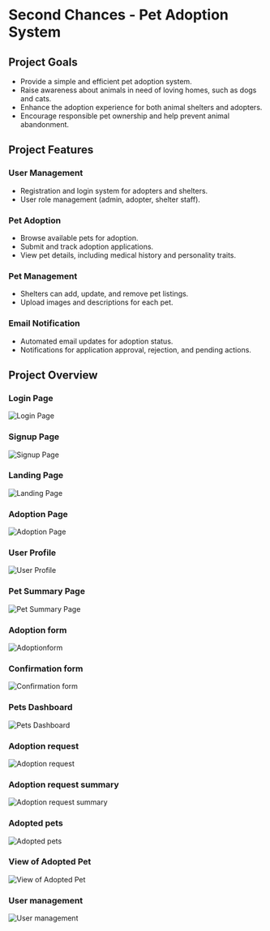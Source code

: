 # **Second Chances - Pet Adoption System**

## Project Goals
- Provide a simple and efficient pet adoption system.
- Raise awareness about animals in need of loving homes, such as dogs and cats.
- Enhance the adoption experience for both animal shelters and adopters.
- Encourage responsible pet ownership and help prevent animal abandonment.

## Project Features

### User Management
- Registration and login system for adopters and shelters.
- User role management (admin, adopter, shelter staff).

### Pet Adoption
- Browse available pets for adoption.
- Submit and track adoption applications.
- View pet details, including medical history and personality traits.

### Pet Management
- Shelters can add, update, and remove pet listings.
- Upload images and descriptions for each pet.

### Email Notification
- Automated email updates for adoption status.
- Notifications for application approval, rejection, and pending actions.

## Project Overview

### Login Page
![Login Page](Screenshots/Login.png)

### Signup Page
![Signup Page](Screenshots/signup.png)

### Landing Page
![Landing Page](Screenshots/Landingpage.png)

### Adoption Page
![Adoption Page](Screenshots/AdoptionPage.png)

### User Profile
![User Profile](Screenshots/UserProfilePage.png)

### Pet Summary Page
![Pet Summary Page](Screenshots/Selectedpetsummary.png)

### Adoption form
![Adoptionform](Screenshots/Adoptionform.png)

### Confirmation form 
![Confirmation form ](Screenshots/Cnfirmationform.png)

### Pets Dashboard 
![Pets Dashboard](Screenshots/PetsDashboard.png)


### Adoption request
![Adoption request](Screenshots/Adoptionrequest.png)

### Adoption request summary
![Adoption request summary](Screenshots/Adoptionrequestsummary.png)

### Adopted pets
![Adopted pets](Screenshots/adoptedpets.png)

### View of Adopted Pet
![View of Adopted Pet](Screenshots/Viewofadoptedpet.png)

### User management
![User management](Screenshots/Usermanagement.png)





